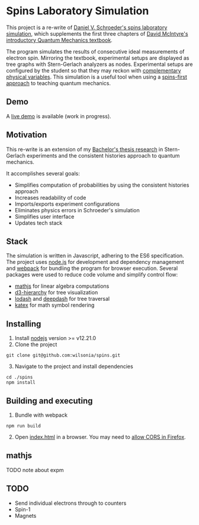 # Spins Laboratory Simulation

This project is a re-write of [Daniel V. Schroeder's spins laboratory simulation](https://physics.weber.edu/schroeder/software/Spins.html), which supplements the first three chapters of [David McIntyre's introductory Quantum Mechanics textbook](https://www.pearson.com/us/higher-education/program/Mc-Intyre-Quantum-Mechanics/PGM64990.html).

The program simulates the results of consecutive ideal measurements of electron spin. Mirroring the textbook, experimental setups are displayed as tree graphs with Stern-Gerlach analyzers as nodes. Experimental setups are configured by the student so that they may reckon with [complementary physical variables](https://en.wikipedia.org/wiki/Complementarity_(physics)). This simulation is a useful tool when using a [spins-first approach](file:///tmp/mozilla_geo0/PERC15_Sadaghiani.pdf) to teaching quantum mechanics.

## Demo
A [live demo](https://wilsonia.github.io/spins/) is available (work in progress).

## Motivation
This re-write is an extension of my [Bachelor's thesis research](https://nwilson.dev/quantum) in Stern-Gerlach experiments and the consistent histories approach to quantum mechanics.


It accomplishes several goals:
- Simplifies computation of probabilities by using the consistent histories approach
- Increases readability of code
- Imports/exports experiment configurations
- Eliminates physics errors in Schroeder's simulation
- Simplifies user interface
- Updates tech stack

## Stack
The simulation is written in Javascript, adhering to the ES6 specification. The project uses [node.js](https://nodejs.org/en/) for development and dependency management and [webpack](https://webpack.js.org/) for bundling the program for browser execution.
Several packages were used to reduce code volume and simplify control flow:
- [mathjs](https://mathjs.org/) for linear algebra computations
- [d3-hierarchy](https://github.com/d3/d3-hierarchy) for tree visualization
- [lodash](https://lodash.com) and [deepdash](https://deepdash.io) for tree traversal
- [katex](https://katex.org/) for math symbol rendering

## Installing
1. Install [nodejs](https://nodejs.org/en/download/) version >= v12.21.0
2. Clone the project
```shell
git clone git@github.com:wilsonia/spins.git
```
3. Navigate to the project and install dependencies
```shell
cd ./spins
npm install
```

## Building and executing
1. Bundle with webpack
```shell
npm run build
````
2. Open [index.html](index.html) in a browser. You may need to [allow CORS in Firefox](https://stackoverflow.com/a/48957475).

## mathjs
TODO note about expm

## TODO
- Send individual electrons through to counters
- Spin-1
- Magnets

